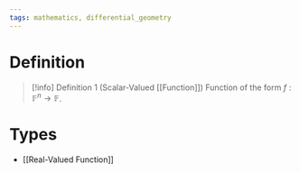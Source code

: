 ```yaml
---
tags: mathematics, differential_geometry
---
```


# Definition

> [!info] Definition 1 (Scalar-Valued [[Function]])
> Function of the form $f: \mathbb{F}^n \rightarrow \mathbb{F}$.

# Types
- [[Real-Valued Function]]
